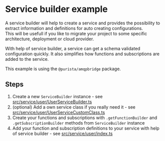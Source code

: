 # Service builder example

A service builder will help to create a service and provides the possibility to extract information and definitions for auto creating configurations.  
This will be usefull if you like to migrate your project to some specific architecture, deployment or cloud provider.

With help of service builder, a service can get a schema validated configuration quickly. It also simplifies how functions and subscriptions are added to the service.

This example is using the `@purista/amqpbridge` package.

## Steps

1. Create a new `ServiceBuilder` instance - see [src/service/user/UserServiceBuilder.ts](src/service/user/UserServiceBuilder.ts)
2. (optional) Add a own service class if you really need it - see [src/service/user/UserServiceCustomClass.ts](src/service/user/UserServiceCustomClass.ts)
3. Create your functions and subscriptions with `.getFunctionBuilder` and `.getSubscriptionBuilder` methods from `ServiceBuilder` instance
4. Add your function and subscription definitions to your service with help of service builder - see [src/service/user/index.ts](src/service/user/index.ts)
